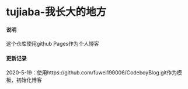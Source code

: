 # tujiaba-我长大的地方

#### 说明

这个仓库使用github Pages作为个人博客

#### 更新记录

2020-5-19：使用https://github.com/fuwei199006/CodeboyBlog.git作为模板，初始化博客
